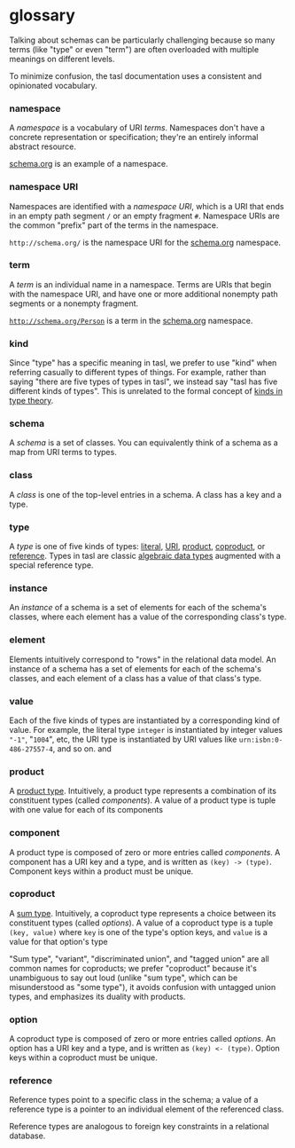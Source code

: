 # glossary

Talking about schemas can be particularly challenging because so many terms (like "type" or even "term") are often overloaded with multiple meanings on different levels.

To minimize confusion, the tasl documentation uses a consistent and opinionated vocabulary.

### **namespace**

A _namespace_ is a vocabulary of URI _terms_. Namespaces don't have a concrete representation or specification; they're an entirely informal abstract resource.

[schema.org](https://schema.org/) is an example of a namespace.

### **namespace URI**

Namespaces are identified with a _namespace URI_, which is a URI that ends in an empty path segment `/` or an empty fragment `#`. Namespace URIs are the common "prefix" part of the terms in the namespace.

`http://schema.org/` is the namespace URI for the [schema.org](https://schema.org/) namespace.

### **term**

A _term_ is an individual name in a namespace. Terms are URIs that begin with the namespace URI, and have one or more additional nonempty path segments or a nonempty fragment.

[`http://schema.org/Person`](https://schema.org/Person) is a term in the [schema.org](https://schema.org/) namespace.

### **kind**

Since "type" has a specific meaning in tasl, we prefer to use "kind" when referring casually to different types of things. For example, rather than saying "there are five types of types in tasl", we instead say "tasl has five different kinds of types". This is unrelated to the formal concept of [kinds in type theory](<https://en.wikipedia.org/wiki/Kind_(type_theory)>).

### **schema**

A _schema_ is a set of classes. You can equivalently think of a schema as a map from URI terms to types.

### **class**

A _class_ is one of the top-level entries in a schema. A class has a key and a type.

### **type**

A _type_ is one of five kinds of types: [literal](/docs/literals), [URI](/docs/uris), [product](/docs/products), [coproduct](/docs/coproduct), or [reference](/docs/references). Types in tasl are classic [algebraic data types](https://en.wikipedia.org/wiki/Algebraic_data_type) augmented with a special reference type.

### **instance**

An _instance_ of a schema is a set of elements for each of the schema's classes, where each element has a value of the corresponding class's type.

### **element**

Elements intuitively correspond to "rows" in the relational data model. An instance of a schema has a set of elements for each of the schema's classes, and each element of a class has a value of that class's type.

### **value**

Each of the five kinds of types are instantiated by a corresponding kind of value. For example, the literal type `integer` is instantiated by integer values `"-1"`, "`1004`", etc, the URI type is instantiated by URI values like `urn:isbn:0-486-27557-4`, and so on. and

### **product**

A [product type](https://en.wikipedia.org/wiki/Product_type). Intuitively, a product type represents a combination of its constituent types (called _components_). A value of a product type is tuple with one value for each of its components

### **component**

A product type is composed of zero or more entries called _components_. A component has a URI key and a type, and is written as `(key) -> (type)`. Component keys within a product must be unique.

### **coproduct**

A [sum type](https://en.wikipedia.org/wiki/Tagged_union). Intuitively, a coproduct type represents a choice between its constituent types (called _options_). A value of a coproduct type is a tuple `(key, value)` where `key` is one of the type's option keys, and `value` is a value for that option's type

"Sum type", "variant", "discriminated union", and "tagged union" are all common names for coproducts; we prefer "coproduct" because it's unambiguous to say out loud (unlike "sum type", which can be misunderstood as "some type"), it avoids confusion with untagged union types, and emphasizes its duality with products.

### **option**

A coproduct type is composed of zero or more entries called _options_. An option has a URI key and a type, and is written as `(key) <- (type)`. Option keys within a coproduct must be unique.

### **reference**

Reference types point to a specific class in the schema; a value of a reference type is a pointer to an individual element of the referenced class.

Reference types are analogous to foreign key constraints in a relational database.
